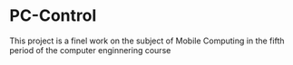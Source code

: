 # PC-Control
This project is a finel work on the subject of Mobile Computing in the fifth period of the computer enginnering course
